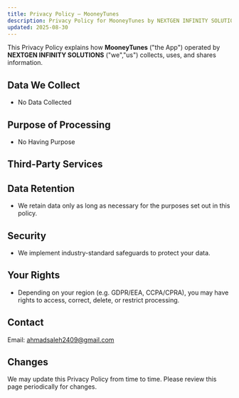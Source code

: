 ```yaml
---
title: Privacy Policy – MooneyTunes
description: Privacy Policy for MooneyTunes by NEXTGEN INFINITY SOLUTIONS.
updated: 2025-08-30
---
```


This Privacy Policy explains how **MooneyTunes** ("the App") operated by **NEXTGEN INFINITY SOLUTIONS** ("we","us") collects, uses, and shares information.

## Data We Collect
- No Data Collected

## Purpose of Processing
- No Having Purpose

## Third-Party Services


## Data Retention
- We retain data only as long as necessary for the purposes set out in this policy.

## Security
- We implement industry-standard safeguards to protect your data.

## Your Rights
- Depending on your region (e.g. GDPR/EEA, CCPA/CPRA), you may have rights to access, correct, delete, or restrict processing.

## Contact
Email: ahmadsaleh2409@gmail.com

## Changes
We may update this Privacy Policy from time to time. Please review this page periodically for changes.

